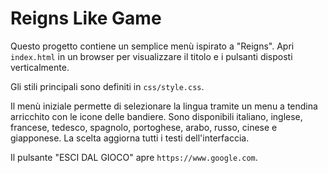 # Reigns Like Game

Questo progetto contiene un semplice menù ispirato a "Reigns". Apri `index.html` in un browser per visualizzare il titolo e i pulsanti disposti verticalmente.

Gli stili principali sono definiti in `css/style.css`.

Il menù iniziale permette di selezionare la lingua tramite un menu a tendina arricchito con le icone delle bandiere. Sono disponibili italiano, inglese, francese, tedesco, spagnolo, portoghese, arabo, russo, cinese e giapponese. La scelta aggiorna tutti i testi dell'interfaccia.

Il pulsante "ESCI DAL GIOCO" apre `https://www.google.com`.
